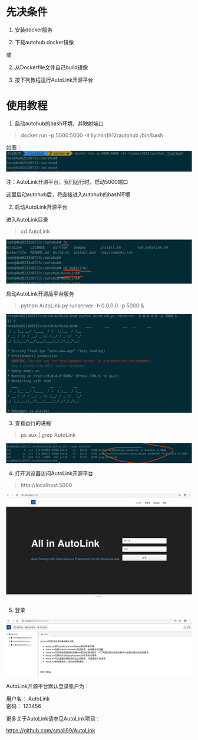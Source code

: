 # 先决条件

1. 安装docker服务

2. 下载autohub docker镜像

或

2. 从Dockerfile文件自己build镜像

3. 按下列教程运行AutoLink开源平台

# 使用教程

1. 启动autohub的bash环境，并映射端口

> docker run -p 5000:5000 -it liyimin1912/autohub /bin/bash


如图：![run bash](../images/run_bash.png)

注：AutoLink开源平台，我们运行时，启动5000端口

这里启动autohub后，将直接进入autohub的bash环境

2. 启动AutoLink开源平台

进入AutoLink目录

> cd AutoLink

![cd autolink](../images/cd_autolink.png)

启动AutoLink开源品平台服务

> python AutoLink.py runserver -h 0.0.0.0 -p 5000 &

![run autolink](../images/run_autolink.png)

3. 查看运行的进程

> ps aux | grep AutoLink

![ps autolink](../images/ps_autolink.png)

4. 打开浏览器访问AutoLink开源平台

> http://localhost:5000 

![web autolink](../images/web_autolink.png)

5. 登录

![login autolink](../images/login_autolink.png)

AutoLink开源平台默认登录账户为：

用户名： AutoLink  
密码：   123456

更多关于AutoLink请参见AutoLink项目： 

https://github.com/small99/AutoLink

